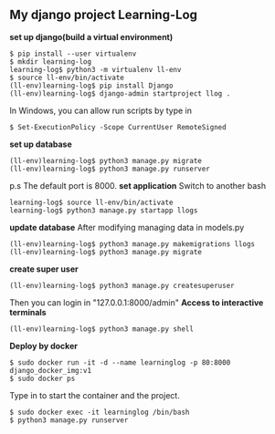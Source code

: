 ## My django project Learning-Log
**set up django(build a virtual environment)**
```console
$ pip install --user virtualenv
$ mkdir learning-log
learning-log$ python3 -m virtualenv ll-env
$ source ll-env/bin/activate
(ll-env)learning-log$ pip install Django
(ll-env)learning-log$ django-admin startproject llog .
```
In Windows, you can allow run scripts by type in
```
$ Set-ExecutionPolicy -Scope CurrentUser RemoteSigned
```
**set up database**
```console
(ll-env)learning-log$ python3 manage.py migrate
(ll-env)learning-log$ python3 manage.py runserver
```
p.s The default port is 8000.
**set application**
Switch to another bash
```console
learning-log$ source ll-env/bin/activate
learning-log$ python3 manage.py startapp llogs
```
**update database**
After modifying managing data in models.py
```console
(ll-env)learning-log$ python3 manage.py makemigrations llogs
(ll-env)learning-log$ python3 manage.py migrate
```
**create super user**
```console
(ll-env)learning-log$ python3 manage.py createsuperuser
```
Then you can login in "127.0.0.1:8000/admin"
**Access to interactive terminals**
```console
(ll-env)learning-log$ python3 manage.py shell
```

**Deploy by docker**
```console
$ sudo docker run -it -d --name learninglog -p 80:8000 django_docker_img:v1
$ sudo docker ps
```
Type in to start the container and the project. 
```
$ sudo docker exec -it learninglog /bin/bash 
$ python3 manage.py runserver
```